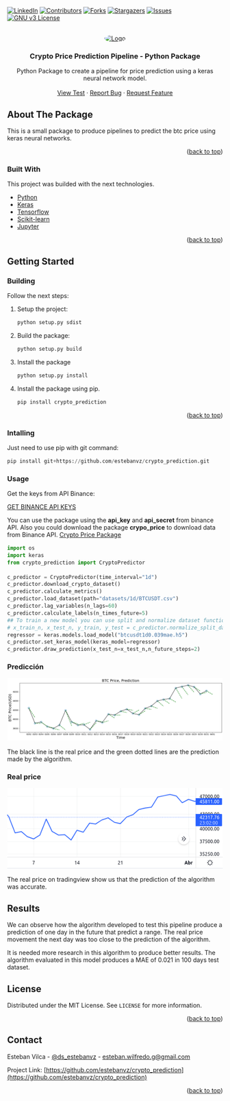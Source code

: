 <div id="top"></div>

[![LinkedIn][linkedin-shield]][linkedin-url]
[![Contributors][contributors-shield]][contributors-url]
[![Forks][forks-shield]][forks-url]
[![Stargazers][stars-shield]][stars-url]
[![Issues][issues-shield]][issues-url]
[![GNU v3 License][license-shield]][license-url]



<!-- PROJECT LOGO -->
<br />
<div align="center">
  <a href="https://github.com/estebanvz/crypto_prediction/">
    <img src="https://avatars.githubusercontent.com/u/65377832?s=400&u=12c57a2350bcd69068ced71f630ca0d5559e6621&v=4)}" alt="Logo" width="80" height="80" style="border-radius:100%">
  </a>

  <h3 align="center"> Crypto Price Prediction Pipeline - Python Package
</h3>

  <p align="center">
    Python Package to create a pipeline for price prediction using a keras neural network model.
    <br />
    <!-- <a href="https://github.com/estebanvz/crypto_prediction"><strong>Explore the docs »</strong></a>
    <br /> -->
    <br />
    <a href="https://github.com/estebanvz/crypto_prediction/">View Test</a>
    ·
    <a href="https://github.com/estebanvz/crypto_prediction/issues">Report Bug</a>
    ·
    <a href="https://github.com/estebanvz/crypto_prediction/issues">Request Feature</a>
  </p>
</div>



<!-- TABLE OF CONTENTS
<details>
  <summary>Table of Contents</summary>
  <ol>
    <li>
      <a href="#about-the-project">About The Project</a>
      <ul>
        <li><a href="#built-with">Built With</a></li>
      </ul>
    </li>
    <li>
      <a href="#getting-started">Getting Started</a>
      <ul>
        <li><a href="#prerequisites">Prerequisites</a></li>
        <li><a href="#installation">Installation</a></li>
      </ul>
    </li>
    <li><a href="#usage">Usage</a></li>
    <li><a href="#roadmap">Roadmap</a></li>
    <li><a href="#contributing">Contributing</a></li>
    <li><a href="#license">License</a></li>
    <li><a href="#contact">Contact</a></li>
    <li><a href="#acknowledgments">Acknowledgments</a></li>
  </ol>
</details> -->



<!-- ABOUT THE PROJECT -->
## About The Package

This is a small package to produce pipelines to predict the btc price using keras neural networks.
<p align="right">(<a href="#top">back to top</a>)</p>



### Built With

This project was builded with the next technologies.

* [Python](https://python.org/)
* [Keras](https://keras.io/)
* [Tensorflow](https://www.tensorflow.org/)
* [Scikit-learn](https://scikit-learn.org/)
* [Jupyter](https://jupyter.org/)
<p align="right">(<a href="#top">back to top</a>)</p>



<!-- GETTING STARTED -->
## Getting Started


<!-- ### Prerequisites

You need the next components to run this project.
* Docker. To install it follow these steps [Click](https://docs.docker.com/get-docker/). 
  On Ubuntu, you can run:
```sh
sudo apt-get install docker-ce docker-ce-cli containerd.io
```
* Visual Studio Code. To install it follow these steps [Click](https://code.visualstudio.com/download). On Ubuntu, you can run:
```sh
sudo snap install code --classic
```
* Install the visual studio code extension "Remote - Containers" -->
### Building

Follow the next steps:

1. Setup the project:
   ```python
   python setup.py sdist
   ```
2. Build the package:
   ```python
   python setup.py build
   ```
3. Install the package
   ```python
   python setup.py install
   ```
4. Install the package using pip.
    ```bash
    pip install crypto_prediction
    ```
<p align="right">(<a href="#top">back to top</a>)</p>

### Intalling

Just need to use pip with git command:
```python
pip install git+https://github.com/estebanvz/crypto_prediction.git
```

### Usage

Get the keys from API Binance:

[GET BINANCE API KEYS](https://www.binance.com/en/support/faq/360002502072)

You can use the package using the **api_key** and **api_secret** from binance API.
Also you could download the package **crypo_price** to download data from Binance API.
[Crypto Price Package](https://github.com/estebanvz/crypto_price)
```python
import os
import keras
from crypto_prediction import CryptoPredictor

c_predictor = CryptoPredictor(time_interval="1d")
c_predictor.download_crypto_dataset()
c_predictor.calculate_metrics()
c_predictor.load_dataset(path="datasets/1d/BTCUSDT.csv")
c_predictor.lag_variables(n_lags=60)
c_predictor.calculate_labels(n_times_future=5)
## To train a new model you can use split and normalize dataset function
# x_train_n, x_test_n, y_train, y_test = c_predictor.normalize_split_dataset(split_data=100)
regressor = keras.models.load_model("btcusdt1d0.039mae.h5")
c_predictor.set_keras_model(keras_model=regressor)
c_predictor.draw_prediction(x_test_n=x_test_n,n_future_steps=2)

```
### Predicción

![Prediction](./prediction.png "Prediction")

The black line is the real price and the green dotted lines are the prediction made by the algorithm.

### Real price
![Prediction2](./prediction2.png "Real Price")

The real price on tradingview show us that the prediction of the algorithm was accurate.
## Results

We can observe how the algorithm developed to test this pipeline produce a prediction of one day in the future that predict a range.
The real price movement the next day was too close to the prediction of the algorithm.

It is needed more research in this algorithm to produce better results.
The algorithm evaluated in this model produces a MAE of 0.021 in 100 days test dataset.

<!-- USAGE EXAMPLES
## Usage

Use this space to show useful examples of how a project can be used. Additional screenshots, code examples and demos work well in this space. You may also link to more resources.

_For more examples, please refer to the [Documentation](https://example.com)_

<p align="right">(<a href="#top">back to top</a>)</p>



<!-- ROADMAP -->
<!-- ## Roadmap

- [x] Add Changelog
- [x] Add back to top links
- [ ] Add Additional Templates w/ Examples
- [ ] Add "components" document to easily copy & paste sections of the readme
- [ ] Multi-language Support
    - [ ] Chinese
    - [ ] Spanish

See the [open issues](https://github.com/estebanvz/crypto_prediction/issues) for a full list of proposed features (and known issues).

<p align="right">(<a href="#top">back to top</a>)</p> -->

<!-- LICENSE -->
## License

Distributed under the MIT License. See `LICENSE` for more information.

<p align="right">(<a href="#top">back to top</a>)</p>



<!-- CONTACT -->
## Contact

Esteban Vilca - [@ds_estebanvz](https://twitter.com/ds_estebanvz) - [esteban.wilfredo.g@gmail.com](mailto:esteban.wilfredo.g@gmail.com)

Project Link: [https://github.com/estebanvz/crypto_prediction](https://github.com/estebanvz/crypto_prediction)

<p align="right">(<a href="#top">back to top</a>)</p>



<!-- MARKDOWN LINKS & IMAGES -->
<!-- https://www.markdownguide.org/basic-syntax/#reference-style-links -->
[contributors-shield]: https://img.shields.io/github/contributors/estebanvz/crypto_prediction.svg
[contributors-url]: https://github.com/estebanvz/crypto_prediction/graphs/contributors
[forks-shield]: https://img.shields.io/github/forks/estebanvz/crypto_prediction.svg
[forks-url]: https://github.com/estebanvz/crypto_prediction/network/members
[stars-shield]: https://img.shields.io/github/stars/estebanvz/crypto_prediction.svg
[stars-url]: https://github.com/estebanvz/crypto_prediction/stargazers
[issues-shield]: https://img.shields.io/github/issues/estebanvz/crypto_prediction.svg
[issues-url]: https://github.com/estebanvz/crypto_prediction/issues
[license-shield]: https://img.shields.io/github/license/estebanvz/crypto_prediction.svg
[license-url]: https://github.com/estebanvz/crypto_prediction/blob/main/LICENSE
[linkedin-shield]: https://img.shields.io/badge/-LinkedIn-black.svg?=linkedin&colorB=888
[linkedin-url]: https://linkedin.com/in/estebanvz
[product-screenshot]: images/screenshot.png